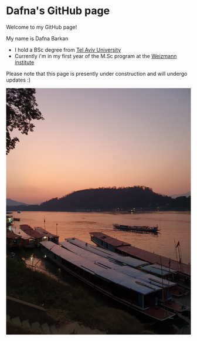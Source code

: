 # Dafna's GitHub page

Welcome to my GitHub page!

My name is Dafna Barkan

* I hold a BSc degree from [Tel Aviv University](https://english.tau.ac.il/)
* Currently i'm in my first year of the M.Sc program at the [Weizmann institute](https://www.weizmann.ac.il/)


Please note that this page  is presently under construction and will undergo updates :)

![view pic](view.jpg)

